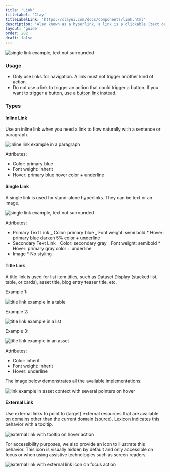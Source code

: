 ```yaml
---
title: 'Link'
titleLabel: 'Clay'
titleLabelLink: 'https://clayui.com/docs/components/link.html'
description: 'Also known as a hyperlink, a link is a clickable (text or image) element used for navigation purposes.'
layout: 'guide'
order: 282
draft: false
---
```


![single link example, text not surrounded](/images/lexicon/LinkSingle.jpg)

### Usage

-   Only use links for navigation. A link must not trigger another kind of action.
-   Do not use a link to trigger an action that could trigger a button. If you want to trigger a button, use a [button link](../buttons) instead.

### Types

#### Inline Link

Use an inline link when you need a link to flow naturally with a sentence or paragraph.

![inline link example in a paragraph](/images/lexicon/LinkInline.jpg)

Attributes:

-   Color: primary blue
-   Font weight: inherit
-   Hover: primary blue hover color + underline

#### Single Link

A single link is used for stand-alone hyperlinks. They can be text or an image.

![single link example, text not surrounded](/images/lexicon/LinkSingle.jpg)

Attributes:

-   Primary Text Link
    _ Color: primary blue
    _ Font weight: semi bold \* Hover: primary blue darken 5% color + underline
-   Secondary Text Link
    _ Color: secondary gray
    _ Font weight: semibold \* Hover: primary gray color + underline
-   Image \* No styling

#### Title Link

A title link is used for list item titles, such as Dataset Display (stacked list, table, or cards), asset title, blog entry teaser title, etc.

Example 1:

![title link example in a table](/images/lexicon/LinkTitleTable.jpg)

Example 2:

![title link example in a list](/images/lexicon/LinkTitleList.jpg)

Example 3:

![title link example in an asset](/images/lexicon/LinkTitleAsset.jpg)

Attributes:

-   Color: inherit
-   Font weight: inherit
-   Hover: underline

The image below demonstrates all the available implementations:

![link example in asset context with several pointers on hover](/images/lexicon/LinkExampleInContext.jpg)

#### External Link

Use external links to point to (target) external resources that are available on domains other than the current domain (source). Lexicon indicates this behavior with a tooltip.

![external link with tooltip on hover action](/images/lexicon/LinkExternalTooltip.jpg)

For accessibility purposes, we also provide an icon to illustrate this behavior. This icon is visually hidden by default and only accessible on focus or when using assistive technologies such as screen readers.

![external link with external link icon on focus action](/images/lexicon/LinkExternalFocus.jpg)

